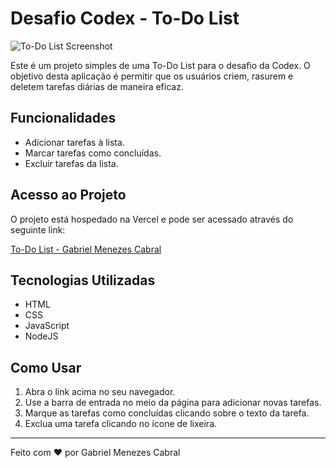 # Desafio Codex - To-Do List

![To-Do List Screenshot](insert-your-screenshot-link-here.png)

Este é um projeto simples de uma To-Do List para o desafio da Codex. O objetivo desta aplicação é permitir que os usuários criem, rasurem e deletem tarefas diárias de maneira eficaz.

## Funcionalidades

- Adicionar tarefas à lista.
- Marcar tarefas como concluídas.
- Excluir tarefas da lista.

## Acesso ao Projeto

O projeto está hospedado na Vercel e pode ser acessado através do seguinte link:

[To-Do List - Gabriel Menezes Cabral](https://codex-to-do-list-gabriel-menezes.vercel.app/)

## Tecnologias Utilizadas

- HTML
- CSS
- JavaScript
- NodeJS

## Como Usar

1. Abra o link acima no seu navegador.
2. Use a barra de entrada no meio da página para adicionar novas tarefas.
3. Marque as tarefas como concluídas clicando sobre o texto da tarefa.
4. Exclua uma tarefa clicando no ícone de lixeira.

---

Feito com ❤️ por Gabriel Menezes Cabral
